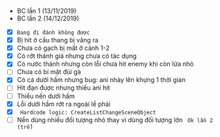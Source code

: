 * BC lần 1 (13/11/2019)
* BC lần 2 (14/12/2019)
- [x] ```Đang đi đánh không được```
- [x] Bị hit ở cầu thang bị văng ra
- [x] Chưa có gạch bị mất ở cảnh 1-2
- [x] Có rớt thánh giá nhưng chưa có tác dụng
- [x] Có nước thánh nhưng còn lỗi chưa hit enemy khi còn lửa nhỏ
- [ ] Chưa có bí mật đùi gà
- [x] Có cá dưới hầm nhưng bug: ani nhảy lên khựng 1 thời gian
- [ ] Hit đạn được nhưng thiếu ani hit
- [ ] Thiếu nến dưới hầm
- [x] Lỗi dưới hầm rớt ra ngoài lề phải
- [x] ``` Hardcode logic: CreateListChangeSceneObject```
- [ ] Nền dùng nhiều đối tượng nhỏ thay vì dùng đối tượng lớn
``` Ok lần 2 (trễ)```
